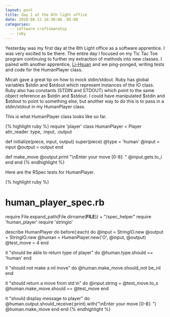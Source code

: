```yaml
---
layout: post
title: day 1 at the 8th light office
date: 2010-06-12 16:30:00 -05:00
categories:
  -- software craftsmanship
  -- ruby
---
```


Yesterday was my first day at the 8th Light office as a software apprentice.  I was very excited to be there.  The entire day I focused on my Tic Tac Toe program continuing to further my extraction of methods into new classes.  I paired with another apprentice, [Li-Hsuan](http://twitter.com/Li_Hsuan) and we ping-ponged, writing tests and code for the HumanPlayer class.

Micah gave a great tip on how to mock stdin/stdout.  Ruby has global variables $stdin and $stdout which represent instances of the IO class.  Ruby also has constants (STDIN and STDOUT) which point to the same object reference as $stdin and $stdout.  I could have manipulated $stdin and $stdout to point to something else, but another way to do this is to pass in a stdin/stdout in my HumanPlayer class.

This is what HumanPlayer class looks like so far.

{% highlight ruby %} require 'player' class HumanPlayer < Player
  attr_reader :type, :input, :output

  def initialize(piece, input, output)
    super(piece)
    @type = 'human'
    @input = input
    @output = output
  end

  def make_move
    @output.print "\nEnter your move [0-8]: "
    @input.gets.to_i
  end
end
{% endhighlight %}

Here are the RSpec tests for HumanPlayer.

{% highlight ruby %}
# human_player_spec.rb
require File.expand_path(File.dirname(__FILE__)) + "/spec_helper"
require 'human_player'
require 'stringio'

describe HumanPlayer do
  before(:each) do
    @input = StringIO.new
    @output = StringIO.new
    @human = HumanPlayer.new('O', @input, @output)
    @test_move = 4
  end

  it "should be able to return type of player" do
    @human.type.should == 'human'
  end

  it "should not make a nil move" do
    @human.make_move.should_not be_nil
  end

  it "should return a move from std in" do
    @input.string = @test_move.to_s
    @human.make_move.should == @test_move
  end

  it "should display message to player" do
    @human.output.should_receive(:print).with("\nEnter your move [0-8]: ")
    @human.make_move
  end
end
{% endhighlight %}
